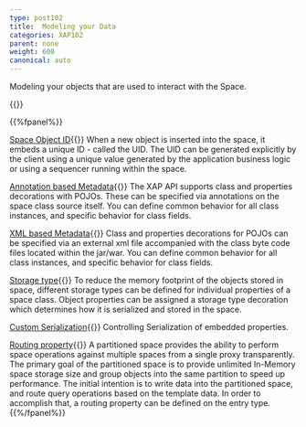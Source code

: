 ```yaml
---
type: post102
title:  Modeling your Data
categories: XAP102
parent: none
weight: 600
canonical: auto
---
```







Modeling your objects that are used to interact with the Space.


{{<wbr>}}

{{%fpanel%}}

[Space Object ID](./space-object-id-operations.html){{<wbr>}}
When a new object is inserted into the space, it embeds a unique ID - called the UID. The UID can be  generated explicitly  by the client using a unique value generated by the application business logic or using a sequencer running within the space.

[Annotation based Metadata](./pojo-annotation-overview.html){{<wbr>}}
The XAP API supports class  and properties decorations with POJOs. These can be specified via annotations on the space class source itself. You can define common behavior for all class instances, and specific behavior for class fields.

[XML based Metadata](./pojo-xml-metadata-overview.html){{<wbr>}}
Class and properties  decorations for POJOs  can be specified via an external xml file accompanied with the class byte code files located within the jar/war. You can define common behavior for all class instances, and specific behavior for class fields.

[Storage type](./storage-types-controlling-serialization.html){{<wbr>}}
To reduce the memory footprint of the objects stored in space, different storage types can be defined for individual properties of a space class.
Object properties can be assigned a storage type decoration which determines how it is serialized and stored in the space.

[Custom Serialization](./custom-serialization.html){{<wbr>}}
Controlling Serialization of embedded properties.

[Routing property](./routing-in-partitioned-spaces.html){{<wbr>}}
A partitioned space provides the ability to perform space operations against multiple spaces from a single proxy transparently. The primary goal of the partitioned space is to provide unlimited In-Memory space storage size and group objects into the same partition to speed up performance. The initial intention is to write data into the partitioned space, and route query operations based on the template data.
In order to accomplish that, a routing property  can be defined on the entry type.
{{%/fpanel%}}

